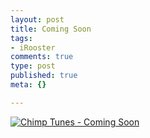 ```yaml
--- 
layout: post
title: Coming Soon
tags: 
- iRooster
comments: true
type: post
published: true
meta: {}

---
```

<a href="http://www.sixdollarchimp.com"><img src="http://sixdollarchimp.com/images/chimptunes.png" border="0" alt="Chimp Tunes - Coming Soon" /></a>
